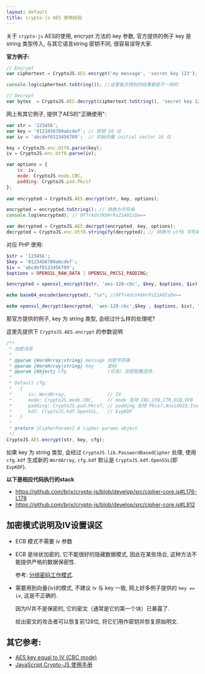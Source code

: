 ```yaml
---
layout: default
title: crypto-js AES 使用经验
---
```



关于 `crypto-js` AES的使用, encrypt 方法的 key 参数, 官方提供的例子 key 是string 类型传入, 与其它语言string 密钥不同, 很容易误导大家.

**官方例子:**

```javascript
// Encrypt
var ciphertext = CryptoJS.AES.encrypt('my message', 'secret key 123');

console.log(ciphertext.toString()); //这里每次得到的结果都是不一样的

// Decrypt
var bytes  = CryptoJS.AES.decrypt(ciphertext.toString(), 'secret key 123');
```

网上有其它例子, 提供了AES的"正确使用":

```javascript
var str = '123456';
var key = '0123456789abcdef'; // 密钥 16 位
var iv = 'abcdef0123456789';  // 初始向量 initial vector 16 位

key = CryptoJS.enc.Utf8.parse(key);
iv = CryptoJS.enc.Utf8.parse(iv);

var options = {
    iv: iv,
    mode: CryptoJS.mode.CBC,
    padding: CryptoJS.pad.Pkcs7
};
 
var encrypted = CryptoJS.AES.encrypt(str, key, options);

encrypted = encrypted.toString(); // 转换为字符串
console.log(encrypted); // 9FTrAdsYkbHrRsZ1A0IsDw==

var decrypted = CryptoJS.AES.decrypt(encrypted, key, options);
decrypted = CryptoJS.enc.Utf8.stringify(decrypted); // 转换为 utf8 字符串
```

对应 PHP 使用:

```php
$str = '123456';
$key = '0123456789abcdef';
$iv = 'abcdef0123456789';
$options = OPENSSL_RAW_DATA | OPENSSL_PKCS1_PADDING;

$encrypted = openssl_encrypt($str, 'aes-128-cbc', $key, $options, $iv);

echo base64_encode($encrypted), "\n"; //9FTrAdsYkbHrRsZ1A0IsDw==

echo openssl_decrypt($encrypted, 'aes-128-cbc',$key , $options, $iv), "\n";
```

那官方提供的例子, key 为 string 类型, 会经过什么样的处理呢?

这里先提供下 `CryptoJS.AES.encrypt` 的参数说明

```javascript
/**
 * 加密消息
 *
 * @param {WordArray|string} message 加密字符串
 * @param {WordArray|string} key     密码
 * @param {Object} cfg               (可选) 加密配置选项.
 *
 * Default cfg:
 *   {
 *      iv: WordArray,               // IV
 *      mode: CryptoJS.mode.CBC,     // mode 支持 CBC,CFB,CTR,ECB,OFB
 *      padding: CryptoJS.pad.Pkcs7, // padding 支持 Pkcs7,AnsiX923,Iso10126, NoPadding,ZeroPadding
 *      kdf: CryptoJS.kdf.OpenSSL,   // EvpKDF
 *   }
 *
 * @return {CipherParams} A cipher params object.
 */
CryptoJS.AES.encrypt(str, key, cfg);
```

如果 key 为 string 类型, 会经过 `CryptoJS.lib.PasswordBasedCipher` 处理, 使用 `cfg.kdf` 生成新的 `WordArray`, 
`cfg.kdf` 默认是 `CryptoJS.kdf.OpenSSL`(即 `EvpKDF`).

**以下是相应代码执行的stack**

- https://github.com/brix/crypto-js/blob/develop/src/cipher-core.js#L176-L178
- https://github.com/brix/crypto-js/blob/develop/src/cipher-core.js#L812


加密模式说明及IV设置误区
-----------------------

- ECB 模式不需要 iv 参数
- ECB 是块状加密的, 它不能很好的隐藏数据模式, 因此在某些场合, 这种方法不能提供严格的数据保密性. 
  
  参考: [分组密码工作模式](https://zh.wikipedia.org/wiki/%E5%88%86%E7%BB%84%E5%AF%86%E7%A0%81%E5%B7%A5%E4%BD%9C%E6%A8%A1%E5%BC%8F).
  
- 需要用到向量(iv)的模式, 不建议 iv 与 key 一致, 网上好多例子提供的 `key == iv`, 这是不正确的. 
  
  因为IV并不是保密的, 它的密文（通常是它的第一个块）已暴露了.
  
  给出密文的攻击者可以恢复前128位, 将它们用作密钥并恢复原始明文.

其它参考:
--------

- [AES key equal to IV (CBC mode)](https://crypto.stackexchange.com/questions/31583/aes-key-equal-to-iv-cbc-mode)
- [JavaScript Crypto-JS 使用手册](https://blog.zhengxianjun.com/2015/05/javascript-crypto-js/)
